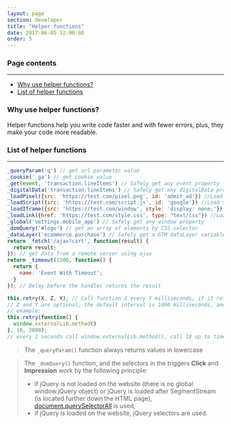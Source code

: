 ```yaml
---
layout: page
section: developer
title: "Helper functions"
date: 2017-06-05 12:00:00
order: 5
---
```


### Page contents
------
<ul class="page-navigation">
  <li><a href="#1">Why use helper functions?</a></li>
  <li><a href="#2">List of helper functions</a></li>
</ul>

### <a name="1"></a>Why use helper functions?
Helper functions help you write code faster and with fewer errors, plus, they make your code more readable.

### <a name="2"></a>List of helper functions
------
```javascript
_queryParam('q') // get url parameter value
_cookie('_ga') // get cookie value
_get(event, 'transaction.lineItems') // Safely get any event property
_digitalData('transaction.lineItems') // Safely get any digitalData property
_loadPixel({src: 'https://test.com/pixel.png', id: 'admit_ad'}) //Load pixel. Any number of attributes is supported
_loadScript({src: 'https://test.com/script.js', id: 'google'}) //Load script. Any number of attributes is supported
_loadIframe({src: 'https://test.com/window', style: 'display: none;'}) //Load iframe. Any number of attributes is supported
_loadLink({href: 'https://test.com/style.css', type: "text/css"}) //Load styles through tag link. Any number of attributes is supported
_global('settings.mobile_app') // Safely get any window property
_domQuery('#logo') // get an array of elements by CSS-selector
_dataLayer('ecommerce.purchase') // Safely get a GTM dataLayer variable
return _fetch('/ajax?cart', function(result) {
  return result;
}); // get data from a remote server using ajax
return _timeout(1500, function() {
  return {
    name: 'Event With Timeout';
  }
}); // Delay before the handler returns the result

this.retry(X, Z, Y); // Call function X every Y milliseconds, if it returns an error, try again up to Z times.
// Z and Y are optional, the default interval is 1000 milliseconds, and the default try count is 5
// example:
this.retry(function() {
  window.externalLib.method()
}, 10, 2000);
// every 2 seconds call window.externalLib.method(), call 10 up to times if it returns an error.
```

> The `_queryParam()` function always returns values in lowercase

> The `_domQuery()` function, and the selectors in the triggers **Click** and **Impression** work by the following principle:
>  - if jQuery is not loaded on the website (there is no global window.jQuery object) or jQuery is loaded after SegmentStream (is located further down the HTML page), [document.querySelectorAll](https://developer.mozilla.org/en-US/docs/Web/API/Document/querySelectorAll) is used,
>  - if jQuery is loaded on the website, jQuery selectors are used.
